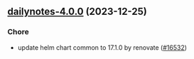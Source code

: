 

## [dailynotes-4.0.0](https://github.com/truecharts/charts/compare/dailynotes-3.0.17...dailynotes-4.0.0) (2023-12-25)

### Chore

- update helm chart common to 17.1.0 by renovate ([#16532](https://github.com/truecharts/charts/issues/16532))
  
  